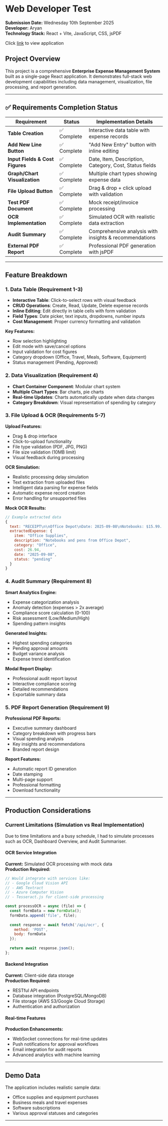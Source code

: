 # Web Developer Test 

**Submission Date:** Wednesday 10th September 2025  
**Developer:** Aryan  
**Technology Stack:** React + Vite, JavaScript, CSS, jsPDF

Click [link](https://1102aryan.github.io/web-developer-test/) to view application

## Project Overview

This project is a comprehensive **Enterprise Expense Management System** built as a single-page React application. It demonstrates full-stack web development capabilities including data management, visualization, file processing, and report generation.

---

## ✅ Requirements Completion Status

| Requirement | Status | Implementation Details |
|-------------|---------|----------------------|
| **Table Creation** | ✅ Complete | Interactive data table with expense records |
| **Add New Line Button** | ✅ Complete | "Add New Entry" button with inline editing |
| **Input Fields & Cost Figures** | ✅ Complete | Date, Item, Description, Category, Cost, Status fields |
| **Graph/Chart Visualization** | ✅ Complete | Multiple chart types showing expense data |
| **File Upload Button** | ✅ Complete | Drag & drop + click upload with validation |
| **Test PDF Document** | ✅ Complete | Mock receipt/invoice processing |
| **OCR Implementation** | ✅ Complete | Simulated OCR with realistic data extraction |
| **Audit Summary** | ✅ Complete | Comprehensive analysis with insights & recommendations |
| **External PDF Report** | ✅ Complete | Professional PDF generation with jsPDF |

---
## Feature Breakdown

### 1. **Data Table (Requirement 1-3)**
- **Interactive Table**: Click-to-select rows with visual feedback
- **CRUD Operations**: Create, Read, Update, Delete expense records
- **Inline Editing**: Edit directly in table cells with form validation
- **Field Types**: Date picker, text inputs, dropdowns, number inputs
- **Cost Management**: Proper currency formatting and validation

**Key Features:**
- Row selection highlighting
- Edit mode with save/cancel options
- Input validation for cost figures
- Category dropdown (Office, Travel, Meals, Software, Equipment)
- Status management (Pending, Approved)

### 2. **Data Visualization (Requirement 4)**
- **Chart Container Component**: Modular chart system
- **Multiple Chart Types**: Bar charts, pie charts
- **Real-time Updates**: Charts automatically update when data changes
- **Category Breakdown**: Visual representation of spending by category

### 3. **File Upload & OCR (Requirements 5-7)**
**Upload Features:**
- Drag & drop interface
- Click-to-upload functionality
- File type validation (PDF, JPG, PNG)
- File size validation (10MB limit)
- Visual feedback during processing

**OCR Simulation:**
- Realistic processing delay simulation
- Text extraction from uploaded files
- Intelligent data parsing for expense fields
- Automatic expense record creation
- Error handling for unsupported files

**Mock OCR Results:**
```javascript
// Example extracted data
{
  text: "RECEIPT\n\nOffice Depot\nDate: 2025-09-08\nNotebooks: $15.99...",
  extractedExpense: {
    item: "Office Supplies",
    description: "Notebooks and pens from Office Depot",
    category: "Office",
    cost: 26.94,
    date: "2025-09-08",
    status: "pending"
  }
}
```

### 4. **Audit Summary (Requirement 8)**
**Smart Analytics Engine:**
- Expense categorization analysis
- Anomaly detection (expenses > 2x average)
- Compliance score calculation (0-100)
- Risk assessment (Low/Medium/High)
- Spending pattern insights

**Generated Insights:**
- Highest spending categories
- Pending approval amounts
- Budget variance analysis
- Expense trend identification

**Modal Report Display:**
- Professional audit report layout
- Interactive compliance scoring
- Detailed recommendations
- Exportable summary data

### 5. **PDF Report Generation (Requirement 9)**
**Professional PDF Reports:**
- Executive summary dashboard
- Category breakdown with progress bars
- Visual spending analysis
- Key insights and recommendations
- Branded report design

**Report Features:**
- Automatic report ID generation
- Date stamping
- Multi-page support
- Professional formatting
- Download functionality

---

## Production Considerations

### Current Limitations (Simulation vs Real Implementation)
Due to time limitations and a busy schedule, I had to simulate processes such as OCR, Dashboard Overview, and Audit Summariser.

#### OCR Service Integration
**Current:** Simulated OCR processing with mock data  
**Production Required:**
```javascript
// Would integrate with services like:
// - Google Cloud Vision API
// - AWS Textract
// - Azure Computer Vision
// - Tesseract.js for client-side processing

const processOCR = async (file) => {
  const formData = new FormData();
  formData.append('file', file);
  
  const response = await fetch('/api/ocr', {
    method: 'POST',
    body: formData
  });
  
  return await response.json();
};
```

#### Backend Integration
**Current:** Client-side data storage  
**Production Required:**
- RESTful API endpoints
- Database integration (PostgreSQL/MongoDB)
- File storage (AWS S3/Google Cloud Storage)
- Authentication and authorization

#### Real-time Features
**Production Enhancements:**
- WebSocket connections for real-time updates
- Push notifications for approval workflows
- Email integration for audit reports
- Advanced analytics with machine learning

---

## Demo Data

The application includes realistic sample data:
- Office supplies and equipment purchases
- Business meals and travel expenses
- Software subscriptions
- Various approval statuses and categories

---

